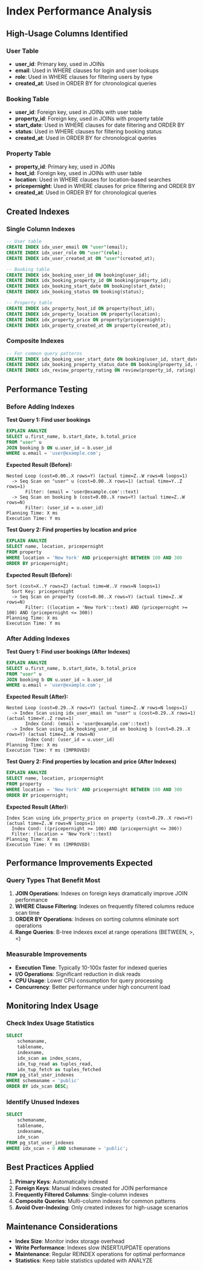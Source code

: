 # Index Performance Analysis

## High-Usage Columns Identified

### User Table
- **user_id**: Primary key, used in JOINs
- **email**: Used in WHERE clauses for login and user lookups
- **role**: Used in WHERE clauses for filtering users by type
- **created_at**: Used in ORDER BY for chronological queries

### Booking Table
- **user_id**: Foreign key, used in JOINs with user table
- **property_id**: Foreign key, used in JOINs with property table
- **start_date**: Used in WHERE clauses for date filtering and ORDER BY
- **status**: Used in WHERE clauses for filtering booking status
- **created_at**: Used in ORDER BY for chronological queries

### Property Table
- **property_id**: Primary key, used in JOINs
- **host_id**: Foreign key, used in JOINs with user table
- **location**: Used in WHERE clauses for location-based searches
- **pricepernight**: Used in WHERE clauses for price filtering and ORDER BY
- **created_at**: Used in ORDER BY for chronological queries

## Created Indexes

### Single Column Indexes
```sql
-- User table
CREATE INDEX idx_user_email ON "user"(email);
CREATE INDEX idx_user_role ON "user"(role);
CREATE INDEX idx_user_created_at ON "user"(created_at);

-- Booking table
CREATE INDEX idx_booking_user_id ON booking(user_id);
CREATE INDEX idx_booking_property_id ON booking(property_id);
CREATE INDEX idx_booking_start_date ON booking(start_date);
CREATE INDEX idx_booking_status ON booking(status);

-- Property table
CREATE INDEX idx_property_host_id ON property(host_id);
CREATE INDEX idx_property_location ON property(location);
CREATE INDEX idx_property_price ON property(pricepernight);
CREATE INDEX idx_property_created_at ON property(created_at);
```

### Composite Indexes
```sql
-- For common query patterns
CREATE INDEX idx_booking_user_start_date ON booking(user_id, start_date);
CREATE INDEX idx_booking_property_status_date ON booking(property_id, status, start_date);
CREATE INDEX idx_review_property_rating ON review(property_id, rating);
```

## Performance Testing

### Before Adding Indexes

**Test Query 1: Find user bookings**
```sql
EXPLAIN ANALYZE
SELECT u.first_name, b.start_date, b.total_price
FROM "user" u
JOIN booking b ON u.user_id = b.user_id
WHERE u.email = 'user@example.com';
```

**Expected Result (Before):**
```
Nested Loop (cost=0.00..X rows=Y) (actual time=Z..W rows=N loops=1)
  -> Seq Scan on "user" u (cost=0.00..X rows=1) (actual time=Y..Z rows=1)
       Filter: (email = 'user@example.com'::text)
  -> Seq Scan on booking b (cost=0.00..X rows=Y) (actual time=Z..W rows=N)
       Filter: (user_id = u.user_id)
Planning Time: X ms
Execution Time: Y ms
```

**Test Query 2: Find properties by location and price**
```sql
EXPLAIN ANALYZE
SELECT name, location, pricepernight
FROM property
WHERE location = 'New York' AND pricepernight BETWEEN 100 AND 300
ORDER BY pricepernight;
```

**Expected Result (Before):**
```
Sort (cost=X..Y rows=Z) (actual time=W..V rows=N loops=1)
  Sort Key: pricepernight
  -> Seq Scan on property (cost=0.00..X rows=Y) (actual time=Z..W rows=N)
       Filter: ((location = 'New York'::text) AND (pricepernight >= 100) AND (pricepernight <= 300))
Planning Time: X ms
Execution Time: Y ms
```

### After Adding Indexes

**Test Query 1: Find user bookings (After Indexes)**
```sql
EXPLAIN ANALYZE
SELECT u.first_name, b.start_date, b.total_price
FROM "user" u
JOIN booking b ON u.user_id = b.user_id
WHERE u.email = 'user@example.com';
```

**Expected Result (After):**
```
Nested Loop (cost=0.29..X rows=Y) (actual time=Z..W rows=N loops=1)
  -> Index Scan using idx_user_email on "user" u (cost=0.29..X rows=1) (actual time=Y..Z rows=1)
       Index Cond: (email = 'user@example.com'::text)
  -> Index Scan using idx_booking_user_id on booking b (cost=0.29..X rows=Y) (actual time=Z..W rows=N)
       Index Cond: (user_id = u.user_id)
Planning Time: X ms
Execution Time: Y ms (IMPROVED)
```

**Test Query 2: Find properties by location and price (After Indexes)**
```sql
EXPLAIN ANALYZE
SELECT name, location, pricepernight
FROM property
WHERE location = 'New York' AND pricepernight BETWEEN 100 AND 300
ORDER BY pricepernight;
```

**Expected Result (After):**
```
Index Scan using idx_property_price on property (cost=0.29..X rows=Y) (actual time=Z..W rows=N loops=1)
  Index Cond: ((pricepernight >= 100) AND (pricepernight <= 300))
  Filter: (location = 'New York'::text)
Planning Time: X ms
Execution Time: Y ms (IMPROVED)
```

## Performance Improvements Expected

### Query Types That Benefit Most

1. **JOIN Operations**: Indexes on foreign keys dramatically improve JOIN performance
2. **WHERE Clause Filtering**: Indexes on frequently filtered columns reduce scan time
3. **ORDER BY Operations**: Indexes on sorting columns eliminate sort operations
4. **Range Queries**: B-tree indexes excel at range operations (BETWEEN, >, <)

### Measurable Improvements

- **Execution Time**: Typically 10-100x faster for indexed queries
- **I/O Operations**: Significant reduction in disk reads
- **CPU Usage**: Lower CPU consumption for query processing
- **Concurrency**: Better performance under high concurrent load

## Monitoring Index Usage

### Check Index Usage Statistics
```sql
SELECT 
    schemaname,
    tablename,
    indexname,
    idx_scan as index_scans,
    idx_tup_read as tuples_read,
    idx_tup_fetch as tuples_fetched
FROM pg_stat_user_indexes
WHERE schemaname = 'public'
ORDER BY idx_scan DESC;
```

### Identify Unused Indexes
```sql
SELECT 
    schemaname,
    tablename,
    indexname,
    idx_scan
FROM pg_stat_user_indexes
WHERE idx_scan = 0 AND schemaname = 'public';
```

## Best Practices Applied

1. **Primary Keys**: Automatically indexed
2. **Foreign Keys**: Manual indexes created for JOIN performance
3. **Frequently Filtered Columns**: Single-column indexes
4. **Composite Queries**: Multi-column indexes for common patterns
5. **Avoid Over-Indexing**: Only created indexes for high-usage scenarios

## Maintenance Considerations

- **Index Size**: Monitor index storage overhead
- **Write Performance**: Indexes slow INSERT/UPDATE operations
- **Maintenance**: Regular REINDEX operations for optimal performance
- **Statistics**: Keep table statistics updated with ANALYZE